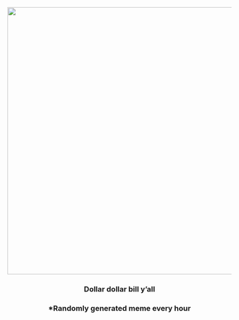 <p align="center">
        <img src="https://i.redd.it/gglzzoutgp091.jpg" width="600" height="600">
        </p>
        <h3 align="center">Dollar dollar bill y’all</h3>
        <h3 align="center">*Randomly generated meme every hour</h3>
    